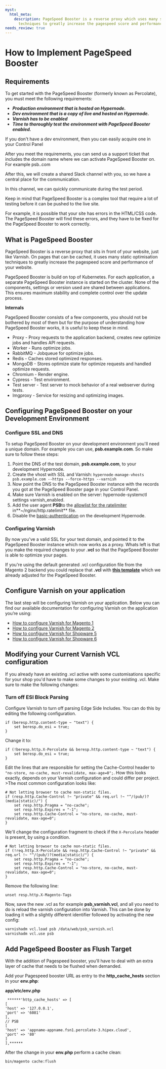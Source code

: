 ```yaml
---
myst:
  html_meta:
    description: PageSpeed Booster is a reverse proxy which uses many static optimisation
      techniques to greatly increase the pagespeed score and performance of your website.
needs_review: true
---
```


<!-- source: https://support.hypernode.com/en/troubleshooting/performance/how-to-implement-pagespeed-booster/ -->

# How to Implement PageSpeed Booster

## Requirements

To get started with the PageSpeed Booster (formerly known as Percolate), you must meet the following requirements:

- ***Production environment that is hosted on Hypernode.***
- ***Dev environment that is a copy of live and hosted on Hypernode.***
- ***Varnish has to be enabled***
- ***Time to thoroughly test the environment with PageSpeed Booster enabled.***

If you don't have a dev environment, then you can easily acquire one in your Control Panel

After you meet the requirements, you can send us a support ticket that includes the domain name where we can activate PageSpeed Booster on. For example psb.<yourdomainname>.com

After this, we will create a shared Slack channel with you, so we have a central place for the communication.

In this channel, we can quickly communicate during the test period.

Keep in mind that PageSpeed Booster is a complex tool that require a lot of testing before it can be pushed to the live site.

For example, it is possible that your site has errors in the HTML/CSS code. The PageSpeed Booster will find these errors, and they have to be fixed for the PageSpeed Booster to work correctly.

## What is PageSpeed Booster

PageSpeed Booster is a reverse proxy that sits in front of your website, just like Varnish. On pages that can be cached, it uses many static optimisation techniques to greatly increase the pagespeed score and performance of your website.

PageSpeed Booster is build on top of Kubernetes. For each application, a separate PageSpeed Booster instance is started on the cluster. None of the components, settings or version used are shared between applications. This ensures maximum stability and complete control over the update process.

**Internals**

PageSpeed Booster consists of a few components, you should not be bothered by most of them but for the purpose of understanding how PageSpeed Booster works, it is useful to keep these in mind.

- Proxy - Proxy requests to the application backend, creates new optimize jobs and handles API requests.
- Worker - Runs optimize jobs.
- RabbitMQ - Jobqueue for optimize jobs.
- Redis - Caches stored optimized responses.
- MongoDB - Stores optimize state for optimize requests and handled optimize requests.
- Chromium - Render engine.
- Cypress - Test environment.
- Test server - Test server to mock behavior of a real webserver during tests.
- Imgproxy - Service for resizing and optimizing images.

## Configuring PageSpeed Booster on your Development Environment

### Configure SSL and DNS

To setup PageSpeed Booster on your development environment you'll need a unique domain. For example you can use, **psb.example.com**. So make sure to follow these steps:

1. Point the DNS of the test domain, **psb.example.com**, to your development Hypernode.
1. Create the vhost with SSL and Varnish:
   `hypernode-manage-vhosts psb.example.com --https --force-https --varnish`
1. Now point the DNS to the PageSpeed Booster instance with the records you got at the PageSpeed Booster page in your Control Panel.
1. Make sure Varnish is enabled on the server: hypernode-systemctl settings varnish_enabled.
1. Add the user agent **PSB**to the [allowlist for the ratelimiter](https://support.hypernode.com/en/hypernode/nginx/how-to-resolve-rate-limited-requests-429-too-many-requests#Whitelisting-Additional-User-Agents) in\*\*~/nginx/http.ratelimit\*\* file.
1. Disable the [basic-authentication](https://support.hypernode.com/en/hypernode/nginx/basic-authentication-on-hypernode-development-plans#Disable-the-basic-authentication) on the development Hypernode.

### Configuring Varnish

By now you've a valid SSL for your test domain, and pointed it to the PageSpeed Booster instance which now works as a proxy. Whats left is that you make the required changes to your **.vcl** so that the PageSpeed Booster is able to optimize your pages.

If you're using the default generated .vcl configuration file from the Magento 2 backend you could replace that **.vcl** with **[this template](https://gist.github.com/hn-support/2478eb5ed8328553de813f524ae12f91)** which we already adjusted for the PageSpeed Booster.

## Configure Varnish on your application

The last step will be configuring Varnish on your application. Below you can find our available documentation for configuring Varnish on the application you’re using:

- [How to configure Varnish for Magento 1](https://support.hypernode.com/en/ecommerce/magento-1/how-to-configure-varnish-for-magento-1-x)
- [How to configure Varnish for Magento 2](https://support.hypernode.com/en/ecommerce/magento-2/how-to-configure-varnish-for-magento-2-x)
- [How to configure Varnish for Shopware 5](https://support.hypernode.com/en/support/solutions/articles/48001207016-how-to-configure-varnish-for-shopware-5)
- [How to configure Varnish for Shopware 6](https://support.hypernode.com/en/support/solutions/articles/48001200525-how-to-configure-varnish-for-shopware-6)

## Modifying your Current Varnish VCL configuration

If you already have an existing .vcl active with some customisations specific for your shop you'd have to make some changes to your existing .vcl. Make sure to make the following changes:

### Turn off ESI Block Parsing

Configure Varnish to turn off parsing Edge Side Includes. You can do this by editing the following configuration.

```vcl
if (beresp.http.content-type ~ "text") {
    set beresp.do_esi = true;
}
```

Change it to:

```vcl
if (!beresp.http.X-Percolate && beresp.http.content-type ~ "text") {
    set beresp.do_esi = true;
}
```

Edit the lines that are responsible for setting the Cache-Control header to `"no-store, no-cache, must-revalidate, max-age=0";`. How this looks exactly, depends on your Varnish configuration and could differ per project. >The most common configuration looks like:

```vcl
# Not letting browser to cache non-static files.
if (resp.http.Cache-Control !~ "private" && req.url !~ "^/(pub/)?(media|static)/") {
    set resp.http.Pragma = "no-cache";
    set resp.http.Expires = "-1";
    set resp.http.Cache-Control = "no-store, no-cache, must-revalidate, max-age=0";
}
```

We'll change the configuration fragment to check if the `X-Percolate` header is present, by using a condition.

```vcl
# Not letting browser to cache non-static files.
if (!req.http.X-Percolate && resp.http.Cache-Control !~ "private" && req.url !~ "^/(pub/)?(media|static)/") {
    set resp.http.Pragma = "no-cache";
    set resp.http.Expires = "-1";
    set resp.http.Cache-Control = "no-store, no-cache, must-revalidate, max-age=0";
}
```

Remove the following line:

```vcl
unset resp.http.X-Magento-Tags
```

Now, save the new .vcl as for example **psb_varnish.vcl**, and all you need to do is reload the varnish configuration into Varnish. This can be done by loading it with a slightly different identifier followed by activating the new config:

```bash
varnishadm vcl.load psb /data/web/psb_varnish.vcl
varnishadm vcl.use psb
```

## Add PageSpeed Booster as Flush Target

With the addition of Pagespeed booster, you'll have to deal with an extra layer of cache that needs to be flushed when demanded.

Add your Pagespeed booster URL as entry to the **http_cache_hosts** section in your **env.php**:

******app/etc/env.php******

```
 ******'http_cache_hosts' => [
[
'host' => '127.0.0.1',
'port' => '6081'
],
// PSB
[
'host' => 'appname-appname.fsn1.percolate-3.hipex.cloud',
'port' => '80'
]
],******
```

After the change in your **env.php** perform a cache clean:

```bash
bin/magento cache:flush
```
